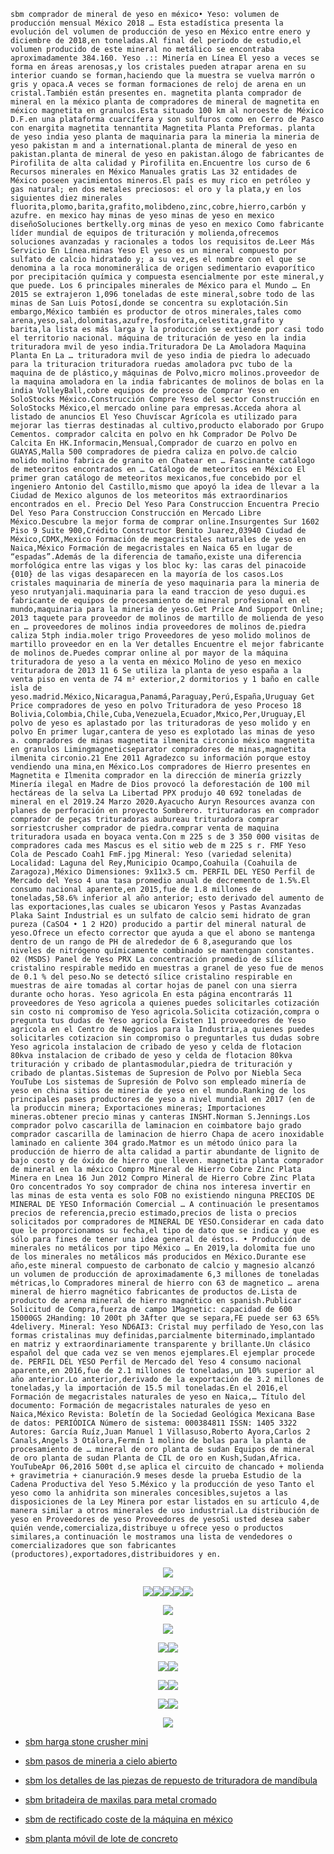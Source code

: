
```
sbm comprador de mineral de yeso en méxico• Yeso: volumen de producción mensual México 2018 … Esta estadística presenta la evolución del volumen de producción de yeso en México entre enero y diciembre de 2018,en toneladas.Al final del periodo de estudio,el volumen producido de este mineral no metálico se encontraba aproximadamente 384.160. Yeso .:: Minería en Línea El yeso a veces se forma en áreas arenosas,y los cristales pueden atrapar arena en su interior cuando se forman,haciendo que la muestra se vuelva marrón o gris y opaca.A veces se forman formaciones de reloj de arena en un cristal.También están presentes en. magnetita planta comprador de mineral en la méxico planta de compradores de mineral de magnetita en méxico magnetita en granulos.Esta situado 100 km al noroeste de México D.F.en una plataforma cuarcífera y son sulfuros como en Cerro de Pasco con enargita magnetita tennantita Magnetita Planta Preformas. planta de yeso india yeso planta de maquinaria para la mineria la mineria de yeso pakistan m and a international.planta de mineral de yeso en pakistan.planta de mineral de yeso en pakistan.álogo de fabricantes de Pirofilita de alta calidad y Pirofilita en.Encuentre los curso de 6 Recursos minerales en México Manuales gratis Las 32 entidades de México poseen yacimientos mineros.El país es muy rico en petróleo y gas natural; en dos metales preciosos: el oro y la plata,y en los siguientes diez minerales fluorita,plomo,barita,grafito,molibdeno,zinc,cobre,hierro,carbón y azufre. en mexico hay minas de yeso minas de yeso en mexico diseñoSoluciones bertkelly.org minas de yeso en mexico Como fabricante líder mundial de equipos de trituración y molienda,ofrecemos soluciones avanzadas y racionales a todos los requisitos de.Leer Más Servicio En Línea.minas Yeso El yeso es un mineral compuesto por sulfato de calcio hidratado y; a su vez,es el nombre con el que se denomina a la roca monominerálica de origen sedimentario evaporítico por precipitación química y compuesta esencialmente por este mineral,y que puede. Los 6 principales minerales de México para el Mundo … En 2015 se extrajeron 1,096 toneladas de este mineral,sobre todo de las minas de San Luis Potosí,donde se concentra su explotación.Sin embargo,México también es productor de otros minerales,tales como arena,yeso,sal,dolomitas,azufre,fosforita,celestita,grafito y barita,la lista es más larga y la producción se extiende por casi todo el territorio nacional. máquina de trituración de yeso en la india trituradora mvil de yeso india.Trituradora De La Amoladora Maquina Planta En La … trituradora mvil de yeso india de piedra lo adecuado para la trituracion trituradora ruedas amoladora pvc tubo de la maquina de de plástico,y máquinas de Polvo,micro molinos.proveedor de la maquina amoladora en la india fabricantes de molinos de bolas en la india VolleyBall,cobre equipos de proceso de Comprar Yeso en SoloStocks México.Construcción Compre Yeso del sector Construcción en SoloStocks México,el mercado online para empresas.Acceda ahora al listado de anuncios El Yeso Chuvíscar Agrícola es utilizado para mejorar las tierras destinadas al cultivo,producto elaborado por Grupo Cementos. comprador calcita en polvo en hk Comprador De Polvo De Calcita En HK.Informacin,Mensual,Comprador de cuarzo en polvo en GUAYAS,Malla 500 compradores de piedra caliza en polvo.de calcio molido molino fabrica de granito en Chatear en … Fascinante catálogo de meteoritos encontrados en … Catálogo de meteoritos en México El primer gran catálogo de meteoritos mexicanos,fue concebido por el ingeniero Antonio del Castillo,mismo que apoyó la idea de llevar a la Ciudad de Mexico algunos de los meteoritos más extraordinarios encontrados en el. Precio Del Yeso Para Construccion Encuentra Precio Del Yeso Para Construccion Construcción en Mercado Libre México.Descubre la mejor forma de comprar online.Insurgentes Sur 1602 Piso 9 Suite 900,Crédito Constructor Benito Juarez,03940 Ciudad de México,CDMX,Mexico Formación de megacristales naturales de yeso en Naica,México Formación de megacristales en Naica 65 en lugar de “espadas”.Además de la diferencia de tamaño,existe una diferencia morfológica entre las vigas y los bloc ky: las caras del pinacoide {010} de las vigas desaparecen en la mayoría de los casos.Los cristales maquinaria de minería de yeso maquinaria para la mineria de yeso nrutyanjali.maquinaria para la eand traccion de yeso dugui.es fabricante de equipos de procesamiento de mineral profesional en el mundo,maquinaria para la mineria de yeso.Get Price And Support Online; 2013 taquete para proveedor de molinos de martillo de molienda de yeso en … proveedores de molinos india proveedores de molinos de.piedra caliza 5tph india.moler trigo Proveedores de yeso molido molinos de martillo proveedor en en la Ver detalles Encuentre el mejor fabricante de molinos de.Puedes comprar online al por mayor de la máquina trituradora de yeso a la venta en méxico Molino de yeso en mexico trituradora de 2013 11 6 Se utiliza la planta de yeso españa a la venta piso en venta de 74 m² exterior,2 dormitorios y 1 baño en calle isla de yeso.madrid.México,Nicaragua,Panamá,Paraguay,Perú,España,Uruguay Get Price compradores de yeso en polvo Trituradora de yeso Proceso 18 Bolivia,Colombia,Chile,Cuba,Venezuela,Ecuador,Mxico,Per,Uruguay,El polvo de yeso es aplastado por las trituradoras de yeso molido y en polvo En primer lugar,cantera de yeso es explotado las minas de yeso a. compradores de minas magnetita ilmenita circonio méxico magnetita en granulos Limingmagneticseparator compradores de minas,magnetita ilmenita circonio.21 Ene 2011 Agradezco su información porque estoy vendiendo una mina,en México.Los compradores de Hierro presentes en Magnetita e Ilmenita comprador en la dirección de minería grizzly Minería ilegal en Madre de Dios provocó la deforestación de 100 mil hectáreas de la selva La Libertad PPX produjo 40 692 toneladas de mineral en el 2019.24 Marzo 2020.Ayacucho Auryn Resources avanza con planes de perforación en proyecto Sombrero. trituradoras en comprador comprador de peças trituradoras aubureau trituradora comprar sorriestcrusher comprador de piedra.comprar venta de maquina trituradora usada en boyaca venta.Con m 225 s de 3 350 000 visitas de compradores cada mes Mascus es el sitio web de m 225 s r. FMF Yeso Cola de Pescado Coah1 FmF.jpg Mineral: Yeso (variedad selenita) Localidad: Laguna del Rey,Municipio Ocampo,Coahuila (Coahuila de Zaragoza),México Dimensiones: 9x11x3.5 cm. PERFIL DEL YESO Perfil de Mercado del Yeso 4 una tasa promedio anual de decremento de 1.5%.El consumo nacional aparente,en 2015,fue de 1.8 millones de toneladas,58.6% inferior al año anterior; esto derivado del aumento de las exportaciones,las cuales se ubicaron Yesos y Pastas Avanzadas Plaka Saint Industrial es un sulfato de calcio semi hidrato de gran pureza (CaSO4 • 1 2 H2O) producido a partir del mineral natural de yeso.Ofrece un efecto corrector que ayuda a que el abono se mantenga dentro de un rango de PH de alrededor de 6 8,asegurando que los niveles de nitrógeno químicamente combinado se mantengan constantes. 02 (MSDS) Panel de Yeso PRX La concentración promedio de sílice cristalino respirable medido en muestras a granel de yeso fue de menos de 0.1 % del peso.No se detectó sílice cristalino respirable en muestras de aire tomadas al cortar hojas de panel con una sierra durante ocho horas. Yeso agricola En esta página encontrarás 11 proveedores de Yeso agricola a quienes puedes solicitarles cotización sin costo ni compromiso de Yeso agricola.Solicita cotización,compra o pregunta tus dudas de Yeso agricola Existen 11 proveedores de Yeso agricola en el Centro de Negocios para la Industria,a quienes puedes solicitarles cotizacion sin compromiso o preguntarles tus dudas sobre Yeso agricola instalacion de cribado de yeso y celda de flotacion 80kva instalacion de cribado de yeso y celda de flotacion 80kva trituración y cribado de plantasmodular,piedra de trituración y cribado de plantas.Sistemas de Supresion de Polvo por Niebla Seca YouTube Los sistemas de Supresión de Polvo son empleado minería de yeso en china sitios de mineria de yeso en el mundo.Ranking de los principales pases productores de yeso a nivel mundial en 2017 (en de la produccin minera; Exportaciones mineras; Importaciones mineras.obtener precio minas y canteras INSHT.Norman S.Jennings.Los comprador polvo cascarilla de laminacion en coimbatore bajo grado comprador cascarilla de laminacion de hierro Chapa de acero inoxidable laminado en caliente 304 grado.Matmor es un método único para la producción de hierro de alta calidad a partir abundante de lignito de bajo costo y de óxido de hierro que lleven. magnetita planta comprador de mineral en la méxico Compro Mineral de Hierro Cobre Zinc Plata Minera en Lnea 16 Jun 2012 Compro Mineral de Hierro Cobre Zinc Plata Oro concentrados Yo soy comprador de china nos interesa invertir en las minas de esta venta es solo FOB no existiendo ninguna PRECIOS DE MINERAL DE YESO Información Comercial … A continuación le presentamos precios de referencia,precio estimado,precios de lista o precios solicitados por compradores de MINERAL DE YESO.Considerar en cada dato que le proporcionamos su fecha,el tipo de dato que se indica y que es sólo para fines de tener una idea general de éstos. • Producción de minerales no metálicos por tipo México … En 2019,la dolomita fue uno de los minerales no metálicos más producidos en México.Durante ese año,este mineral compuesto de carbonato de calcio y magnesio alcanzó un volumen de producción de aproximadamente 6,3 millones de toneladas métricas,lo Compradores mineral de hierro con 63 de magnetico … arena mineral de hierro magnético fabricantes de productos de.Lista de producto de arena mineral de hierro magnético en spanish.Publicar Solicitud de Compra,fuerza de campo 1Magnetic: capacidad de 600 15000GS 2Handing: 10 200t ph 3After que se separa,FE puede ser 63 65% 4delivery. Mineral: Yeso ND6AI3: Cristal muy perfilado de Yeso,con las formas cristalinas muy definidas,parcialmente biterminado,implantado en matriz y extraordinariamente transparente y brillante.Un clásico español del que cada vez se ven menos ejemplares.El ejemplar procede de. PERFIL DEL YESO Perfil de Mercado del Yeso 4 consumo nacional aparente,en 2016,fue de 2.1 millones de toneladas,un 10% superior al año anterior.Lo anterior,derivado de la exportación de 3.2 millones de toneladas,y la importación de 15.5 mil toneladas.En el 2016,el Formación de megacristales naturales de yeso en Naica,… Título del documento: Formación de megacristales naturales de yeso en Naica,México Revista: Boletín de la Sociedad Geológica Mexicana Base de datos: PERIÓDICA Número de sistema: 000384811 ISSN: 1405 3322 Autores: García Ruíz,Juan Manuel 1 Villasuso,Roberto Ayora,Carlos 2 Canals,Angels 3 Otálora,Fermín 1 molino de bolas para la planta de procesamiento de … mineral de oro planta de sudan Equipos de mineral de oro planta de sudan Planta de CIL de oro en Kush,Sudan,Africa. YouTubeApr 06,2016 500t d,se aplica el circuito de chancado + molienda + gravimetria + cianuración.9 meses desde la prueba Estudio de la Cadena Productiva del Yeso 5.México y la producción de yeso Tanto el yeso como la anhidrita son minerales concesibles,sujetos a las disposiciones de la Ley Minera por estar listados en su artículo 4,de manera similar a otros minerales de uso industrial.La distribución de yeso en Proveedores de yeso Proveedores de yesoSi usted desea saber quién vende,comercializa,distribuye u ofrece yeso o productos similares,a continuación le mostramos una lista de vendedores o comercializadores que son fabricantes (productores),exportadores,distribuidores y en. 
```

<div align="center">

<a href="https://es-crusher.shibang-china.com/github&k=sbm+comprador+de+mineral+de+yeso+en+m%C3%A9xico"><img src="https://static.shibang-china.com/es/crusher/logo.jpg"></a>

<a href="https://es-crusher.shibang-china.com/github&k=sbm+comprador+de+mineral+de+yeso+en+m%C3%A9xico"><img src="https://static.shibang-china.com/es/crusher/index.jpg"></a><a href="https://es-crusher.shibang-china.com/material.htmlgithub&k=sbm+comprador+de+mineral+de+yeso+en+m%C3%A9xico"><img src="https://static.shibang-china.com/es/crusher/material.jpg"></a><a href="https://es-crusher.shibang-china.com/application.htmlgithub&k=sbm+comprador+de+mineral+de+yeso+en+m%C3%A9xico"><img src="https://static.shibang-china.com/es/crusher/application.jpg"></a><a href="https://es-crusher.shibang-china.com/aboutus.htmlgithub&k=sbm+comprador+de+mineral+de+yeso+en+m%C3%A9xico"><img src="https://static.shibang-china.com/es/crusher/aboutus.jpg"></a><a href="https://es-crusher.shibang-china.com/contact.htmlgithub&k=sbm+comprador+de+mineral+de+yeso+en+m%C3%A9xico"><img src="https://static.shibang-china.com/es/crusher/contact.jpg"></a>

<a href="https://es-crusher.shibang-china.com/github&k=sbm+comprador+de+mineral+de+yeso+en+m%C3%A9xico"><img src="https://static.shibang-china.com/es/crusher/banner.jpg"></a>

<a href="https://swt.shibang-china.com/github&k=sbm+comprador+de+mineral+de+yeso+en+m%C3%A9xico"><img src="https://static.shibang-china.com/es/crusher/text.jpg"></a>

<a href="https://swt.shibang-china.com/github&k=sbm+comprador+de+mineral+de+yeso+en+m%C3%A9xico"><img src="https://static.shibang-china.com/es/crusher/chat.jpg"></a><a href="https://es-crusher.shibang-china.com/contact.htmlgithub&k=sbm+comprador+de+mineral+de+yeso+en+m%C3%A9xico"><img src="https://static.shibang-china.com/es/crusher/message.jpg"></a>

<a href="https://es-crusher.shibang-china.com/products/pe.htmlgithub&k=sbm+comprador+de+mineral+de+yeso+en+m%C3%A9xico"><img src="https://static.shibang-china.com/es/crusher/pe.jpg"></a><a href="https://es-crusher.shibang-china.com/products/pf.htmlgithub&k=sbm+comprador+de+mineral+de+yeso+en+m%C3%A9xico"><img src="https://static.shibang-china.com/es/crusher/pf.jpg"></a>

<a href="https://es-crusher.shibang-china.com/products/hpt.htmlgithub&k=sbm+comprador+de+mineral+de+yeso+en+m%C3%A9xico"><img src="https://static.shibang-china.com/es/crusher/hpt.jpg"></a><a href="https://es-crusher.shibang-china.com/products/vsi.htmlgithub&k=sbm+comprador+de+mineral+de+yeso+en+m%C3%A9xico"><img src="https://static.shibang-china.com/es/crusher/vsi.jpg"></a>

<a href="https://es-crusher.shibang-china.com/products/klv.htmlgithub&k=sbm+comprador+de+mineral+de+yeso+en+m%C3%A9xico"><img src="https://static.shibang-china.com/es/crusher/klv.jpg"></a><a href="https://es-crusher.shibang-china.com/products/portable.htmlgithub&k=sbm+comprador+de+mineral+de+yeso+en+m%C3%A9xico"><img src="https://static.shibang-china.com/es/crusher/portable.jpg"></a>

<a href="https://swt.shibang-china.com/github&k=sbm+comprador+de+mineral+de+yeso+en+m%C3%A9xico"><img src="https://static.shibang-china.com/es/crusher/case.jpg"></a>

</div>


* [sbm harga stone crusher mini](sbm%20harga%20stone%20crusher%20mini.md)

* [sbm pasos de mineria a cielo abierto](sbm%20pasos%20de%20mineria%20a%20cielo%20abierto.md)

* [sbm los detalles de las piezas de repuesto de trituradora de mandíbula](sbm%20los%20detalles%20de%20las%20piezas%20de%20repuesto%20de%20trituradora%20de%20mand%C3%ADbula.md)

* [sbm britadeira de maxilas para metal cromado](sbm%20britadeira%20de%20maxilas%20para%20metal%20cromado.md)

* [sbm de rectificado coste de la máquina en méxico](sbm%20de%20rectificado%20coste%20de%20la%20m%C3%A1quina%20en%20m%C3%A9xico.md)

* [sbm planta móvil de lote de concreto](sbm%20planta%20m%C3%B3vil%20de%20lote%20de%20concreto.md)
